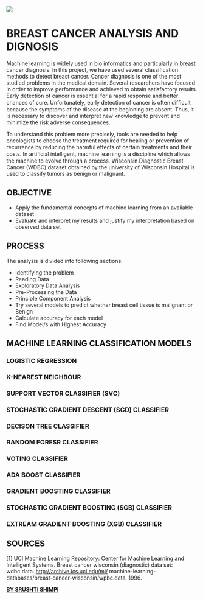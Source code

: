 ![](https://komarev.com/ghpvc/?username=srushtishimpi&label=PAGE+VIEWS&color=FD84BD)

<h1>BREAST CANCER ANALYSIS AND DIGNOSIS</h1>

<p>Machine learning is widely used in bio informatics and particularly in breast cancer diagnosis. In this project, we have used several classification methods to detect breast cancer. Cancer diagnosis is one of the most studied problems in the medical domain. Several researchers have focused in order to improve performance and achieved to obtain satisfactory results. Early detection of cancer is essential for a rapid response and better chances of cure. Unfortunately, early detection of cancer is often difﬁcult because the symptoms of the disease at the beginning are absent. Thus, it is necessary to discover and interpret new knowledge to prevent and minimize the risk adverse consequences.</p>

<p>To understand this problem more precisely, tools are needed to help oncologists to choose the treatment required for healing or prevention of recurrence by reducing the harmful effects of certain treatments and their costs. In artiﬁcial intelligent, machine learning is a discipline which allows the machine to evolve through a process. Wisconsin Diagnostic Breast Cancer (WDBC) dataset obtained by the university of Wisconsin Hospital is used to classify tumors as benign or malignant.</p>

<h2>OBJECTIVE</h2>

* Apply the fundamental concepts of machine learning from an available dataset
* Evaluate and interpret my results and justify my interpretation based on observed data set

<h2>PROCESS</h2>
<p>The analysis is divided into following sections:</p>

* Identifying the problem
* Reading Data 
* Exploratory Data Analysis
* Pre-Processing the Data
* Principle Component Analysis
* Try several models to predict whether breast cell tissue is malignant or Benign
* Calculate accuracy for each model
* Find Model/s with Highest Accuracy

<h2>MACHINE LEARNING CLASSIFICATION MODELS</h2>

<h3>LOGISTIC REGRESSION</h3>

<h3>K-NEAREST NEIGHBOUR</h3>

<h3>SUPPORT VECTOR CLASSIFIER (SVC)</h3>

<h3>STOCHASTIC GRADIENT DESCENT (SGD) CLASSIFIER</h3>

<h3>DECISON TREE CLASSIFIER</h3>

<h3>RANDOM FORESR CLASSIFIER</h3>

<h3>VOTING CLASSIFIER</h3>

<h3>ADA BOOST CLASSIFIER</h3>

<h3>GRADIENT BOOSTING CLASSIFIER</h3>

<h3>STOCHASTIC GRADIENT BOOSTING (SGB) CLASSIFIER</h3>

<h3>EXTREAM GRADIENT BOOSTING (XGB) CLASSIFIER</h3>

<h2>SOURCES</h2>

[1] UCI Machine Learning Repository: Center for Machine Learning and Intelligent Systems. Breast cancer wisconsin (diagnostic) data set: wdbc.data. http://archive.ics.uci.edu/ml/ machine-learning-databases/breast-cancer-wisconsin/wpbc.data, 1996.

 [**BY SRUSHTI SHIMPI**](https://github.com/srushtishimpi)


